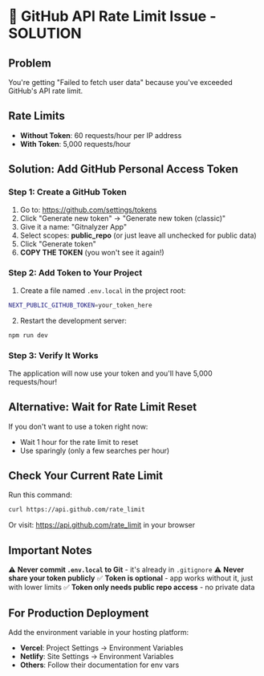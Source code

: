 # 🚨 GitHub API Rate Limit Issue - SOLUTION

## Problem
You're getting "Failed to fetch user data" because you've exceeded GitHub's API rate limit.

## Rate Limits
- **Without Token**: 60 requests/hour per IP address
- **With Token**: 5,000 requests/hour

## Solution: Add GitHub Personal Access Token

### Step 1: Create a GitHub Token

1. Go to: https://github.com/settings/tokens
2. Click "Generate new token" → "Generate new token (classic)"
3. Give it a name: "Gitnalyzer App"
4. Select scopes: **public_repo** (or just leave all unchecked for public data)
5. Click "Generate token"
6. **COPY THE TOKEN** (you won't see it again!)

### Step 2: Add Token to Your Project

1. Create a file named `.env.local` in the project root:
```bash
NEXT_PUBLIC_GITHUB_TOKEN=your_token_here
```

2. Restart the development server:
```bash
npm run dev
```

### Step 3: Verify It Works

The application will now use your token and you'll have 5,000 requests/hour!

## Alternative: Wait for Rate Limit Reset

If you don't want to use a token right now:
- Wait 1 hour for the rate limit to reset
- Use sparingly (only a few searches per hour)

## Check Your Current Rate Limit

Run this command:
```bash
curl https://api.github.com/rate_limit
```

Or visit: https://api.github.com/rate_limit in your browser

## Important Notes

⚠️ **Never commit `.env.local` to Git** - it's already in `.gitignore`
⚠️ **Never share your token publicly**
✅ **Token is optional** - app works without it, just with lower limits
✅ **Token only needs public repo access** - no private data

## For Production Deployment

Add the environment variable in your hosting platform:
- **Vercel**: Project Settings → Environment Variables
- **Netlify**: Site Settings → Environment Variables
- **Others**: Follow their documentation for env vars

